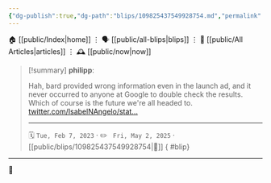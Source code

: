 ```yaml
---
{"dg-publish":true,"dg-path":"blips/109825437549928754.md","permalink":"/blips/109825437549928754/","title":"philipp on mastodon @ 2023-02-07"}
---
```



<div class="transclusion internal-embed is-loaded"><div class="markdown-embed">




🏠 [[public/Index\|home]]  ⋮ 🗣️ [[public/all-blips\|blips]] ⋮  📝 [[public/All Articles\|articles]]  ⋮ 🕰️ [[public/now\|now]]


</div></div>


> [!summary] **philipp**:
>
> Hah, bard provided wrong information even in the launch ad, and it never occurred to anyone at Google to double check the results. Which of course is the future we're all headed to. [twitter.com/IsabelNAngelo/stat…](https://twitter.com/IsabelNAngelo/status/1623013720011194368)
> - - -
>
> 🗓️ <code>Tue, Feb 7, 2023</code>  · ✏️ <code> Fri, May 2, 2025</code>  · [[public/blips/109825437549928754\|🔗]]
{ #blip}


- - -

 👾
